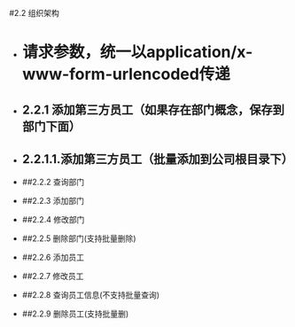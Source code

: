 #2.2 组织架构
- # 请求参数，统一以application/x-www-form-urlencoded传递

- ##  2.2.1 添加第三方员工（如果存在部门概念，保存到部门下面）
- ## 2.2.1.1.添加第三方员工（批量添加到公司根目录下）
- ##2.2.2 查询部门
- ##2.2.3 添加部门
- ##2.2.4 修改部门
- ##2.2.5 删除部门(支持批量删除)
- ##2.2.6 添加员工
- ##2.2.7 修改员工
- ##2.2.8 查询员工信息(不支持批量查询)
- ##2.2.9 删除员工(支持批量删)
